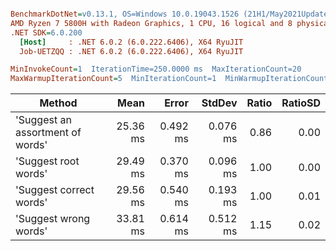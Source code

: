 ``` ini

BenchmarkDotNet=v0.13.1, OS=Windows 10.0.19043.1526 (21H1/May2021Update)
AMD Ryzen 7 5800H with Radeon Graphics, 1 CPU, 16 logical and 8 physical cores
.NET SDK=6.0.200
  [Host]     : .NET 6.0.2 (6.0.222.6406), X64 RyuJIT
  Job-UETZQQ : .NET 6.0.2 (6.0.222.6406), X64 RyuJIT

MinInvokeCount=1  IterationTime=250.0000 ms  MaxIterationCount=20  
MaxWarmupIterationCount=5  MinIterationCount=1  MinWarmupIterationCount=1  

```
|                           Method |     Mean |    Error |   StdDev | Ratio | RatioSD |
|--------------------------------- |---------:|---------:|---------:|------:|--------:|
| &#39;Suggest an assortment of words&#39; | 25.36 ms | 0.492 ms | 0.076 ms |  0.86 |    0.00 |
|             &#39;Suggest root words&#39; | 29.49 ms | 0.370 ms | 0.096 ms |  1.00 |    0.00 |
|          &#39;Suggest correct words&#39; | 29.56 ms | 0.540 ms | 0.193 ms |  1.00 |    0.01 |
|            &#39;Suggest wrong words&#39; | 33.81 ms | 0.614 ms | 0.512 ms |  1.15 |    0.02 |
